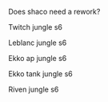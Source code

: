 Does shaco need a rework?

Twitch jungle s6

Leblanc jungle s6

Ekko ap jungle s6

Ekko tank jungle s6

Riven jungle s6

